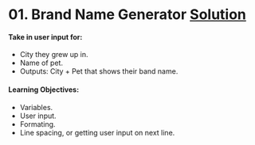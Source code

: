 # 01. Brand Name Generator [Solution](website)
#### Take in user input for:
 * City they grew up in.
 * Name of pet.
 * Outputs: City + Pet that shows their band name.
#### Learning Objectives:
 * Variables.
 * User input.
 * Formating.
 * Line spacing, or getting user input on next line. 
